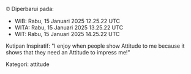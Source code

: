 ⏰ Diperbarui pada:
- WIB: Rabu, 15 Januari 2025 12.25.22 UTC
- WITA: Rabu, 15 Januari 2025 13.25.22 UTC
- WIT: Rabu, 15 Januari 2025 14.25.22 UTC

Kutipan Inspiratif:
"I enjoy when people show Attitude to me because it shows that they need an Attitude to impress me!"


Kategori: attitude

